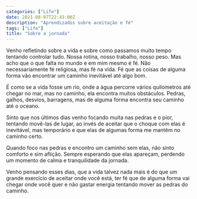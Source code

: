 ```yaml
---
categories: ["Life"]
date: 2021-08-07T22:43:00Z
description: "Aprendizados sobre aceitação e fé"
tags: ["Life"]
title: "Sobre a jornada"
---
```


Venho refletindo sobre a vida e sobre como passamos muito tempo tentando controlar tudo. Nossa rotina, nosso trabalho, nosso peso. Mas acho que o que falta no mundo e em mim mesmo é fé. Não necessariamente fé religiosa, mas fé na vida. Fé que as coisas de alguma forma vão encontrar um caminho inevitável até algo bom.

É como se a vida fosse um rio, onde a água percorre vários quilometros até chegar no mar, mas no caminho, ela encontra muitos obstáculos. Pedras, galhos, desvios, barragens, mas de alguma forma encontra seu caminho até o oceano.

Sinto que nos últimos dias venho focando muita nas pedras e o pior, tentando movê-las de lugar, ao invés de aceitar que o choque com elas é inevitável, mas temporário e que elas de algumas forma me mantêm no caminho certo.

Quando foco nas pedras e encontro um caminho sem elas, não sinto comforto e sim aflição. Sempre esperando que elas apareçam, perdendo um momento de calma e tranquilidade da jornada.

Venho pensando esses dias, que a vida talvez nada mais é do que um grande exercício de aceitar onde você está, ter fé que de alguma forma vai chegar onde você quer e não gastar energia tentando mover as pedras do caminho.
